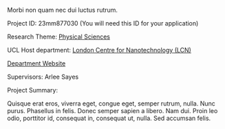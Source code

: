 Morbi non quam nec dui luctus rutrum.

Project ID: 23mm877030
(You will need this ID for your application)

Research Theme: [Physical Sciences](../themes/physical-sciences)

UCL Host department: [London Centre for Nanotechnology (LCN)](../departments/london-centre-for-nanotechnology)

[Department Website](https://www.example.com/dept3)

Supervisors: Arlee Sayes

Project Summary:

Quisque erat eros, viverra eget, congue eget, semper rutrum, nulla. Nunc purus. Phasellus in felis. Donec semper sapien a libero. Nam dui. Proin leo odio, porttitor id, consequat in, consequat ut, nulla. Sed accumsan felis.